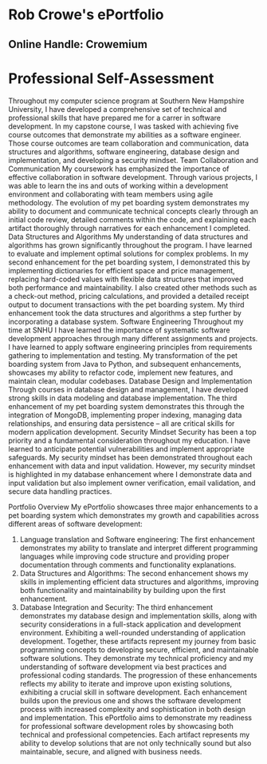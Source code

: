 # Rob Crowe's ePortfolio
## Online Handle: Crowemium

# Professional Self-Assessment
Throughout my computer science program at Southern New Hampshire University, I have developed a comprehensive set of technical and professional skills that have prepared me for a carrer in software development. In my capstone course, I was tasked with achieving five course outcomes that demonstrate my abilities as a software engineer. Those course outcomes are team collaboration and communication, data structures and algorithms, software engineering, database design and implementation, and developing a security mindset.
Team Collaboration and Communication
My coursework has emphasized the importance of effective collaboration in software development. Through various projects, I was able to learn the ins and outs of working within a development environment and collaborating with team members using agile methodology. The evolution of my pet boarding system demonstrates my ability to document and communicate technical concepts clearly through an initial code review, detailed comments within the code, and explaining each artifact thoroughly through narratives for each enhancement I completed.
Data Structures and Algorithms
My understanding of data structures and algorithms has grown significantly throughout the program. I have learned to evaluate and implement optimal solutions for complex problems. In my second enhancement for the pet boarding system, I demonstrated this by implementing dictionaries for efficient space and price management, replacing hard-coded values with flexible data structures that improved both performance and maintainability. I also created other methods such as a check-out method, pricing calculations, and provided a detailed receipt output to document transactions with the pet boarding system. My third enhancement took the data structures and algorithms a step further by incorporating a database system.
Software Engineering
Throughout my time at SNHU I have learned the importance of systematic software development approaches through many different assignments and projects. I have learned to apply software engineering principles from requirements gathering to implementation and testing. My transformation of the pet boarding system from Java to Python, and subsequent enhancements, showcases my ability to refactor code, implement new features, and maintain clean, modular codebases.
Database Design and Implementation
Through courses in database design and management, I have developed strong skills in data modeling and database implementation. The third enhancement of my pet boarding system demonstrates this through the integration of MongoDB, implementing proper indexing, managing data relationships, and ensuring data persistence – all are critical skills for modern application development.
Security Mindset
Security has been a top priority and a fundamental consideration throughout my education. I have learned to anticipate potential vulnerabilities and implement appropriate safeguards. My security mindset has been demonstrated throughout each enhancement with data and input validation. However, my security mindset is highlighted in my database enhancement where I demonstrate data and input validation but also implement owner verification, email validation, and secure data handling practices.

Portfolio Overview
My ePortfolio showcases three major enhancements to a pet boarding system which demonstrates my growth and capabilities across different areas of software development:
1.	Language translation and Software engineering: The first enhancement demonstrates my ability to translate and interpret different programming languages while improving code structure and providing proper documentation through comments and functionality explanations.
2.	Data Structures and Algorithms: The second enhancement shows my skills in implementing efficient data structures and algorithms, improving both functionality and maintainability by building upon the first enhancement.
3.	Database Integration and Security: The third enhancement demonstrates my database design and implementation skills, along with security considerations in a full-stack application and development environment. Exhibiting a well-rounded understanding of application development.
Together, these artifacts represent my journey from basic programming concepts to developing secure, efficient, and maintainable software solutions. They demonstrate my technical proficiency and my understanding of software development via best practices and professional coding standards. The progression of these enhancements reflects my ability to iterate and improve upon existing solutions, exhibiting a crucial skill in software development. Each enhancement builds upon the previous one and shows the software development process with increased complexity and sophistication in both design and implementation.
This ePortfolio aims to demonstrate my readiness for professional software development roles by showcasing both technical and professional competencies. Each artifact represents my ability to develop solutions that are not only technically sound but also maintainable, secure, and aligned with business needs.
